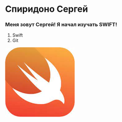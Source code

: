 
# Спиридоно Сергей

### Меня зовут Сергей! Я начал изучать SWIFT!

1. Swift
1. Git


![Лучший язык программирования!](img/Swift.jpeg)
